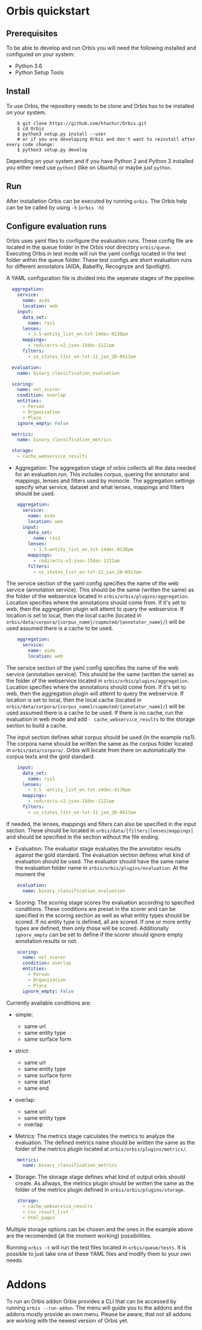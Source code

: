 Orbis quickstart
================

Prerequisites
-------------
To be able to develop and run Orbis you will need the following installed and
configured on your system:
- Python 3.6
- Python Setup Tools


Install
-------
To use Orbis, the repository needs to be clone and Orbis has to be installed on your system.

```shell
    $ git clone https://github.com/htwchur/Orbis.git
    $ cd Orbis
    $ python3 setup.py install --user
    # or if you are developing Orbis and don't want to reinstall after every code change:
    $ python3 setup.py develop
```

Depending on your system and if you have Python 2 and Python 3 installed you either need use ```python3``` (like on Ubuntu) or maybe just ```python```.

Run
---

After installation Orbis can be executed by running ```orbis```. The Orbis help can be be called by using ```-h``` (```orbis -h```)

Configure evaluation runs
-------------------------
Orbis uses yaml files to configure the evaluation runs. These config file are located in the queue folder in the Orbis root directory ```orbis/queue```.
Executing Orbis in test mode will run the yaml configs located in the test folder within the queue folder. These test configs are short evaluation runs for different annotators (AIDA, Babelfly, Recognyze and Spotlight).

A YAML configuration file is divided into the seperate stages of the pipeline:

```yaml
  aggregation:
    service:
      name: aida
      location: web
    input:
      data_set:
        name: rss1
      lenses:
        - 3.5-entity_list_en.txt-14dec-0130pm
      mappings:
        - redirects-v2.json-15dec-1121am
      filters:
        - us_states_list_en-txt-12_jan_28-0913am

  evaluation:
    name: binary_classification_evaluation

  scoring:
    name: nel_scorer
    condition: overlap
    entities:
      - Person
      - Organization
      - Place
    ignore_empty: False

  metrics:
    name: binary_classification_metrics

  storage:
    - cache_webservice_results
```

- Aggregation: The aggregation stage of orbis collects all the data needed for an evaluation run. This includes corpus, quering the annotator and mappings, lenses and filters used by monocle. The aggregation settings specify what service, dataset and what lenses, mappings and filters should be used.

```yaml
    aggregation:
      service:
        name: aida
        location: web
      input:
        data_set:
          name: rss1
        lenses:
          - 3.5-entity_list_en.txt-14dec-0130pm
        mappings:
          - redirects-v2.json-15dec-1121am
        filters:
          - us_states_list_en-txt-12_jan_28-0913am
```

The service section of the yaml config specifies the name of the web service (annotation service). This should be the same (written the same) as the folder of the webservice located in ```orbis/orbis/plugins/aggregation```.
Location specifies where the annotations should come from. If it's set to web, then the aggregation plugin will attemt to query the webservice. If location is set to local, then the local cache (located in ```orbis/data/corpora/{corpus_name}/copmuted/{annotator_name}/```) will be used assumed there is a cache to be used.

``` yaml
    aggregation:
      service:
        name: aida
        location: web
```

The service section of the yaml config specifies the name of the web service (annotation service). This should be the same (written the same) as the folder of the webservice located in ```orbis/orbis/plugins/aggregation```.
Location specifies where the annotations should come from. If it's set to web, then the aggregation plugin will attemt to query the webservice. If location is set to local, then the local cache (located in ```orbis/data/corpora/{corpus_name}/copmuted/{annotator_name}/```) will be used assumed there is a cache to be used.
If there is no cache, run the evaluation in web mode and add ```- cache_webservice_results``` to the storage section to build a cache.

The input section defines what corpus should be used (in the example rss1). The corpora name should be written the same as the corpus folder located in ```orbis/data/corpora/```.
Orbis will locate from there on automatically the corpus texts and the gold standard.

```yaml
    input:
      data_set:
        name: rss1
      lenses:
        - 3.5 -entity_list_en.txt-14dec-0130pm
      mappings:
        - redirects-v2.json-15dec-1121am
      filters:
        - us_states_list_en-txt-12_jan_28-0913am
```

If needed, the lenses, mappings and filters can also be specified in the input section. These should be located in ```orbis/data/[filters|lenses|mappings]``` and should be specified in the section without the file ending.


- Evaluation: The evaluator stage evaluates the the annotator results against the gold standard. The evaluation section defines what kind of evaluation should be used. The evaluator should have the same name the evaluation folder name in ```orbis/orbis/plugins/evaluation```. At the moment the

```yaml
    evaluation:
      name: binary_classification_evaluation
```

- Scoring: The scoring stage scores the evaluation according to specified conditions. These conditions are preset in the scorer and can be specified in the scoring section as well as what entity types should be scored. If no entity type is defined, all are scored. If one or more entity types are defined, then only those will be scored. Additionally ```ignore_empty``` can be set to define if the scorer should ignore empty annotation results or not.

```yaml
    scoring:
      name: nel_scorer
      condition: overlap
      entities:
        - Person
        - Organization
        - Place
      ignore_empty: False
```

Currently available conditions are:
  - simple:
    - same url
    - same entity type
    - same surface form

  - strict:
    - same url
    - same entity type
    - same surface form
    - same start
    - same end

  - overlap:
    - same url
    - same entity type
    - overlap

- Metrics: The metrics stage calculates the metrics to analyze the evaluation. The defined metrics name should be written the same as the folder of the metrics plugin located at ```orbis/orbis/plugins/metrics/```.

```yaml
    metrics:
      name: binary_classification_metrics
```

- Storage: The storage stage defines what kind of output orbis should create. As allways, the metrics plugin should be written the same as the folder of the metrics plugin defined in ```orbis/orbis/plugins/storage```.

``` yaml
    storage:
      - cache_webservice_results
      - csv_result_list
      - html_pages
```

Multiple storage options can be chosen and the ones in the example above are the recomended (at the moment working) possibilities.

Running ```orbis -t``` will run the test files located in ```orbis/queue/tests```. It is possible to just take one of these YAML files and modify them to your own needs.

Addons
======

To run an Orbis addon Orbis provides a CLI that can be accessed by running ```orbis --run-addon```. The menu will guide you to the addons and the addons mostly provide an own menu. Please be aware, that not all addons are working with the newest version of Orbis yet.
